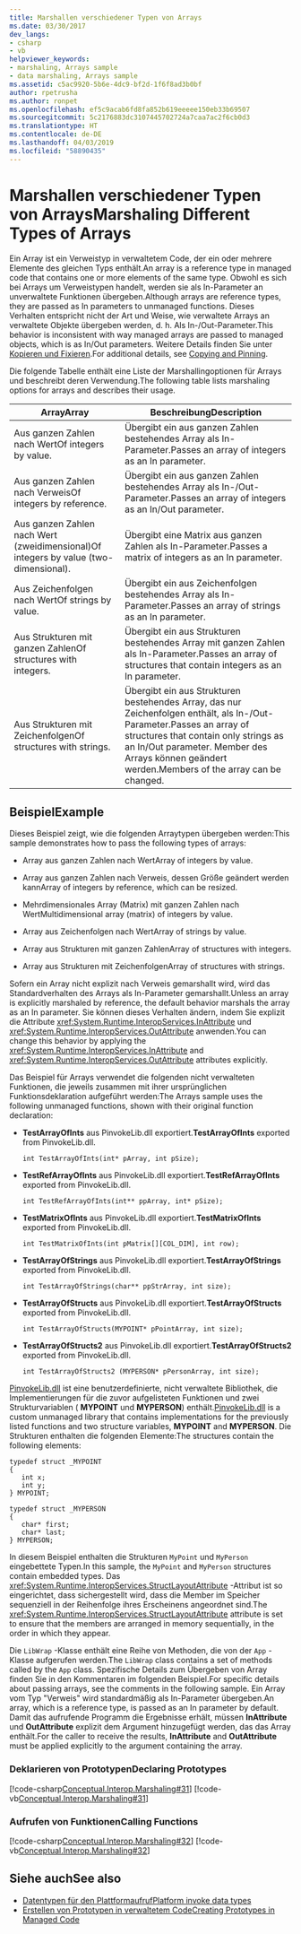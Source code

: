 ```yaml
---
title: Marshallen verschiedener Typen von Arrays
ms.date: 03/30/2017
dev_langs:
- csharp
- vb
helpviewer_keywords:
- marshaling, Arrays sample
- data marshaling, Arrays sample
ms.assetid: c5ac9920-5b6e-4dc9-bf2d-1f6f8ad3b0bf
author: rpetrusha
ms.author: ronpet
ms.openlocfilehash: ef5c9acab6fd8fa852b619eeeee150eb33b69507
ms.sourcegitcommit: 5c2176883dc3107445702724a7caa7ac2f6cb0d3
ms.translationtype: HT
ms.contentlocale: de-DE
ms.lasthandoff: 04/03/2019
ms.locfileid: "58890435"
---
```

# <a name="marshaling-different-types-of-arrays"></a><span data-ttu-id="b5f66-102">Marshallen verschiedener Typen von Arrays</span><span class="sxs-lookup"><span data-stu-id="b5f66-102">Marshaling Different Types of Arrays</span></span>
<span data-ttu-id="b5f66-103">Ein Array ist ein Verweistyp in verwaltetem Code, der ein oder mehrere Elemente des gleichen Typs enthält.</span><span class="sxs-lookup"><span data-stu-id="b5f66-103">An array is a reference type in managed code that contains one or more elements of the same type.</span></span> <span data-ttu-id="b5f66-104">Obwohl es sich bei Arrays um Verweistypen handelt, werden sie als In-Parameter an unverwaltete Funktionen übergeben.</span><span class="sxs-lookup"><span data-stu-id="b5f66-104">Although arrays are reference types, they are passed as In parameters to unmanaged functions.</span></span> <span data-ttu-id="b5f66-105">Dieses Verhalten entspricht nicht der Art und Weise, wie verwaltete Arrays an verwaltete Objekte übergeben werden, d. h. Als In-/Out-Parameter.</span><span class="sxs-lookup"><span data-stu-id="b5f66-105">This behavior is inconsistent with way managed arrays are passed to managed objects, which is as In/Out parameters.</span></span> <span data-ttu-id="b5f66-106">Weitere Details finden Sie unter [Kopieren und Fixieren](copying-and-pinning.md).</span><span class="sxs-lookup"><span data-stu-id="b5f66-106">For additional details, see [Copying and Pinning](copying-and-pinning.md).</span></span>  
  
 <span data-ttu-id="b5f66-107">Die folgende Tabelle enthält eine Liste der Marshallingoptionen für Arrays und beschreibt deren Verwendung.</span><span class="sxs-lookup"><span data-stu-id="b5f66-107">The following table lists marshaling options for arrays and describes their usage.</span></span>  
  
|<span data-ttu-id="b5f66-108">Array</span><span class="sxs-lookup"><span data-stu-id="b5f66-108">Array</span></span>|<span data-ttu-id="b5f66-109">Beschreibung</span><span class="sxs-lookup"><span data-stu-id="b5f66-109">Description</span></span>|  
|-----------|-----------------|  
|<span data-ttu-id="b5f66-110">Aus ganzen Zahlen nach Wert</span><span class="sxs-lookup"><span data-stu-id="b5f66-110">Of integers by value.</span></span>|<span data-ttu-id="b5f66-111">Übergibt ein aus ganzen Zahlen bestehendes Array als In-Parameter.</span><span class="sxs-lookup"><span data-stu-id="b5f66-111">Passes an array of integers as an In parameter.</span></span>|  
|<span data-ttu-id="b5f66-112">Aus ganzen Zahlen nach Verweis</span><span class="sxs-lookup"><span data-stu-id="b5f66-112">Of integers by reference.</span></span>|<span data-ttu-id="b5f66-113">Übergibt ein aus ganzen Zahlen bestehendes Array als In-/Out-Parameter.</span><span class="sxs-lookup"><span data-stu-id="b5f66-113">Passes an array of integers as an In/Out parameter.</span></span>|  
|<span data-ttu-id="b5f66-114">Aus ganzen Zahlen nach Wert (zweidimensional)</span><span class="sxs-lookup"><span data-stu-id="b5f66-114">Of integers by value (two-dimensional).</span></span>|<span data-ttu-id="b5f66-115">Übergibt eine Matrix aus ganzen Zahlen als In-Parameter.</span><span class="sxs-lookup"><span data-stu-id="b5f66-115">Passes a matrix of integers as an In parameter.</span></span>|  
|<span data-ttu-id="b5f66-116">Aus Zeichenfolgen nach Wert</span><span class="sxs-lookup"><span data-stu-id="b5f66-116">Of strings by value.</span></span>|<span data-ttu-id="b5f66-117">Übergibt ein aus Zeichenfolgen bestehendes Array als In-Parameter.</span><span class="sxs-lookup"><span data-stu-id="b5f66-117">Passes an array of strings as an In parameter.</span></span>|  
|<span data-ttu-id="b5f66-118">Aus Strukturen mit ganzen Zahlen</span><span class="sxs-lookup"><span data-stu-id="b5f66-118">Of structures with integers.</span></span>|<span data-ttu-id="b5f66-119">Übergibt ein aus Strukturen bestehendes Array mit ganzen Zahlen als In-Parameter.</span><span class="sxs-lookup"><span data-stu-id="b5f66-119">Passes an array of structures that contain integers as an In parameter.</span></span>|  
|<span data-ttu-id="b5f66-120">Aus Strukturen mit Zeichenfolgen</span><span class="sxs-lookup"><span data-stu-id="b5f66-120">Of structures with strings.</span></span>|<span data-ttu-id="b5f66-121">Übergibt ein aus Strukturen bestehendes Array, das nur Zeichenfolgen enthält, als In-/Out-Parameter.</span><span class="sxs-lookup"><span data-stu-id="b5f66-121">Passes an array of structures that contain only strings as an In/Out parameter.</span></span> <span data-ttu-id="b5f66-122">Member des Arrays können geändert werden.</span><span class="sxs-lookup"><span data-stu-id="b5f66-122">Members of the array can be changed.</span></span>|  
  
## <a name="example"></a><span data-ttu-id="b5f66-123">Beispiel</span><span class="sxs-lookup"><span data-stu-id="b5f66-123">Example</span></span>  
 <span data-ttu-id="b5f66-124">Dieses Beispiel zeigt, wie die folgenden Arraytypen übergeben werden:</span><span class="sxs-lookup"><span data-stu-id="b5f66-124">This sample demonstrates how to pass the following types of arrays:</span></span>  
  
-   <span data-ttu-id="b5f66-125">Array aus ganzen Zahlen nach Wert</span><span class="sxs-lookup"><span data-stu-id="b5f66-125">Array of integers by value.</span></span>  
  
-   <span data-ttu-id="b5f66-126">Array aus ganzen Zahlen nach Verweis, dessen Größe geändert werden kann</span><span class="sxs-lookup"><span data-stu-id="b5f66-126">Array of integers by reference, which can be resized.</span></span>  
  
-   <span data-ttu-id="b5f66-127">Mehrdimensionales Array (Matrix) mit ganzen Zahlen nach Wert</span><span class="sxs-lookup"><span data-stu-id="b5f66-127">Multidimensional array (matrix) of integers by value.</span></span>  
  
-   <span data-ttu-id="b5f66-128">Array aus Zeichenfolgen nach Wert</span><span class="sxs-lookup"><span data-stu-id="b5f66-128">Array of strings by value.</span></span>  
  
-   <span data-ttu-id="b5f66-129">Array aus Strukturen mit ganzen Zahlen</span><span class="sxs-lookup"><span data-stu-id="b5f66-129">Array of structures with integers.</span></span>  
  
-   <span data-ttu-id="b5f66-130">Array aus Strukturen mit Zeichenfolgen</span><span class="sxs-lookup"><span data-stu-id="b5f66-130">Array of structures with strings.</span></span>  
  
 <span data-ttu-id="b5f66-131">Sofern ein Array nicht explizit nach Verweis gemarshallt wird, wird das Standardverhalten des Arrays als In-Parameter gemarshallt.</span><span class="sxs-lookup"><span data-stu-id="b5f66-131">Unless an array is explicitly marshaled by reference, the default behavior marshals the array as an In parameter.</span></span> <span data-ttu-id="b5f66-132">Sie können dieses Verhalten ändern, indem Sie explizit die Attribute <xref:System.Runtime.InteropServices.InAttribute> und <xref:System.Runtime.InteropServices.OutAttribute> anwenden.</span><span class="sxs-lookup"><span data-stu-id="b5f66-132">You can change this behavior by applying the <xref:System.Runtime.InteropServices.InAttribute> and <xref:System.Runtime.InteropServices.OutAttribute> attributes explicitly.</span></span>  
  
 <span data-ttu-id="b5f66-133">Das Beispiel für Arrays verwendet die folgenden nicht verwalteten Funktionen, die jeweils zusammen mit ihrer ursprünglichen Funktionsdeklaration aufgeführt werden:</span><span class="sxs-lookup"><span data-stu-id="b5f66-133">The Arrays sample uses the following unmanaged functions, shown with their original function declaration:</span></span>  
  
-   <span data-ttu-id="b5f66-134">**TestArrayOfInts** aus PinvokeLib.dll exportiert.</span><span class="sxs-lookup"><span data-stu-id="b5f66-134">**TestArrayOfInts** exported from PinvokeLib.dll.</span></span>  
  
    ```  
    int TestArrayOfInts(int* pArray, int pSize);  
    ```  
  
-   <span data-ttu-id="b5f66-135">**TestRefArrayOfInts** aus PinvokeLib.dll exportiert.</span><span class="sxs-lookup"><span data-stu-id="b5f66-135">**TestRefArrayOfInts** exported from PinvokeLib.dll.</span></span>  
  
    ```  
    int TestRefArrayOfInts(int** ppArray, int* pSize);  
    ```  
  
-   <span data-ttu-id="b5f66-136">**TestMatrixOfInts** aus PinvokeLib.dll exportiert.</span><span class="sxs-lookup"><span data-stu-id="b5f66-136">**TestMatrixOfInts** exported from PinvokeLib.dll.</span></span>  
  
    ```  
    int TestMatrixOfInts(int pMatrix[][COL_DIM], int row);  
    ```  
  
-   <span data-ttu-id="b5f66-137">**TestArrayOfStrings** aus PinvokeLib.dll exportiert.</span><span class="sxs-lookup"><span data-stu-id="b5f66-137">**TestArrayOfStrings** exported from PinvokeLib.dll.</span></span>  
  
    ```  
    int TestArrayOfStrings(char** ppStrArray, int size);  
    ```  
  
-   <span data-ttu-id="b5f66-138">**TestArrayOfStructs** aus PinvokeLib.dll exportiert.</span><span class="sxs-lookup"><span data-stu-id="b5f66-138">**TestArrayOfStructs** exported from PinvokeLib.dll.</span></span>  
  
    ```  
    int TestArrayOfStructs(MYPOINT* pPointArray, int size);  
    ```  
  
-   <span data-ttu-id="b5f66-139">**TestArrayOfStructs2** aus PinvokeLib.dll exportiert.</span><span class="sxs-lookup"><span data-stu-id="b5f66-139">**TestArrayOfStructs2** exported from PinvokeLib.dll.</span></span>  
  
    ```  
    int TestArrayOfStructs2 (MYPERSON* pPersonArray, int size);  
    ```  
  
 <span data-ttu-id="b5f66-140">[PinvokeLib.dll](marshaling-data-with-platform-invoke.md#pinvokelibdll) ist eine benutzerdefinierte, nicht verwaltete Bibliothek, die Implementierungen für die zuvor aufgelisteten Funktionen und zwei Strukturvariablen ( **MYPOINT** und **MYPERSON**) enthält.</span><span class="sxs-lookup"><span data-stu-id="b5f66-140">[PinvokeLib.dll](marshaling-data-with-platform-invoke.md#pinvokelibdll) is a custom unmanaged library that contains implementations for the previously listed functions and two structure variables, **MYPOINT** and **MYPERSON**.</span></span> <span data-ttu-id="b5f66-141">Die Strukturen enthalten die folgenden Elemente:</span><span class="sxs-lookup"><span data-stu-id="b5f66-141">The structures contain the following elements:</span></span>  
  
```  
typedef struct _MYPOINT  
{  
   int x;   
   int y;   
} MYPOINT;  
  
typedef struct _MYPERSON  
{  
   char* first;   
   char* last;   
} MYPERSON;  
```  
  
 <span data-ttu-id="b5f66-142">In diesem Beispiel enthalten die Strukturen `MyPoint` und `MyPerson` eingebettete Typen.</span><span class="sxs-lookup"><span data-stu-id="b5f66-142">In this sample, the `MyPoint` and `MyPerson` structures contain embedded types.</span></span> <span data-ttu-id="b5f66-143">Das <xref:System.Runtime.InteropServices.StructLayoutAttribute> -Attribut ist so eingerichtet, dass sichergestellt wird, dass die Member im Speicher sequenziell in der Reihenfolge ihres Erscheinens angeordnet sind.</span><span class="sxs-lookup"><span data-stu-id="b5f66-143">The <xref:System.Runtime.InteropServices.StructLayoutAttribute> attribute is set to ensure that the members are arranged in memory sequentially, in the order in which they appear.</span></span>  
  
 <span data-ttu-id="b5f66-144">Die `LibWrap` -Klasse enthält eine Reihe von Methoden, die von der `App` -Klasse aufgerufen werden.</span><span class="sxs-lookup"><span data-stu-id="b5f66-144">The `LibWrap` class contains a set of methods called by the `App` class.</span></span> <span data-ttu-id="b5f66-145">Spezifische Details zum Übergeben von Array finden Sie in den Kommentaren im folgenden Beispiel.</span><span class="sxs-lookup"><span data-stu-id="b5f66-145">For specific details about passing arrays, see the comments in the following sample.</span></span> <span data-ttu-id="b5f66-146">Ein Array vom Typ "Verweis" wird standardmäßig als In-Parameter übergeben.</span><span class="sxs-lookup"><span data-stu-id="b5f66-146">An array, which is a reference type, is passed as an In parameter by default.</span></span> <span data-ttu-id="b5f66-147">Damit das aufrufende Programm die Ergebnisse erhält, müssen **InAttribute** und **OutAttribute** explizit dem Argument hinzugefügt werden, das das Array enthält.</span><span class="sxs-lookup"><span data-stu-id="b5f66-147">For the caller to receive the results, **InAttribute** and **OutAttribute** must be applied explicitly to the argument containing the array.</span></span>  
  
### <a name="declaring-prototypes"></a><span data-ttu-id="b5f66-148">Deklarieren von Prototypen</span><span class="sxs-lookup"><span data-stu-id="b5f66-148">Declaring Prototypes</span></span>  
 [!code-csharp[Conceptual.Interop.Marshaling#31](../../../samples/snippets/csharp/VS_Snippets_CLR/conceptual.interop.marshaling/cs/arrays.cs#31)]
 [!code-vb[Conceptual.Interop.Marshaling#31](../../../samples/snippets/visualbasic/VS_Snippets_CLR/conceptual.interop.marshaling/vb/arrays.vb#31)]  
  
### <a name="calling-functions"></a><span data-ttu-id="b5f66-149">Aufrufen von Funktionen</span><span class="sxs-lookup"><span data-stu-id="b5f66-149">Calling Functions</span></span>  
 [!code-csharp[Conceptual.Interop.Marshaling#32](../../../samples/snippets/csharp/VS_Snippets_CLR/conceptual.interop.marshaling/cs/arrays.cs#32)]
 [!code-vb[Conceptual.Interop.Marshaling#32](../../../samples/snippets/visualbasic/VS_Snippets_CLR/conceptual.interop.marshaling/vb/arrays.vb#32)]  
  
## <a name="see-also"></a><span data-ttu-id="b5f66-150">Siehe auch</span><span class="sxs-lookup"><span data-stu-id="b5f66-150">See also</span></span>
- [<span data-ttu-id="b5f66-151">Datentypen für den Plattformaufruf</span><span class="sxs-lookup"><span data-stu-id="b5f66-151">Platform invoke data types</span></span>](marshaling-data-with-platform-invoke.md#platform-invoke-data-types)
- [<span data-ttu-id="b5f66-152">Erstellen von Prototypen in verwaltetem Code</span><span class="sxs-lookup"><span data-stu-id="b5f66-152">Creating Prototypes in Managed Code</span></span>](creating-prototypes-in-managed-code.md)

